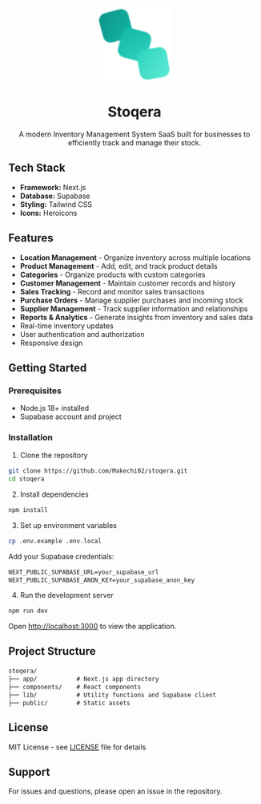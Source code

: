 <div align="center" style="margin-top: 20px">
  <img src="./public/assets/images/stoqera-logo-mark.svg" alt="Stoqera Logo" width="150"/>

# Stoqera

A modern Inventory Management System SaaS built for businesses to efficiently track and manage their stock.
</div>

## Tech Stack

- **Framework:** Next.js
- **Database:** Supabase
- **Styling:** Tailwind CSS
- **Icons:** Heroicons

## Features

- **Location Management** - Organize inventory across multiple locations
- **Product Management** - Add, edit, and track product details
- **Categories** - Organize products with custom categories
- **Customer Management** - Maintain customer records and history
- **Sales Tracking** - Record and monitor sales transactions
- **Purchase Orders** - Manage supplier purchases and incoming stock
- **Supplier Management** - Track supplier information and relationships
- **Reports & Analytics** - Generate insights from inventory and sales data
- Real-time inventory updates
- User authentication and authorization
- Responsive design

## Getting Started

### Prerequisites

- Node.js 18+ installed
- Supabase account and project

### Installation

1. Clone the repository
```bash
git clone https://github.com/Makechi02/stoqera.git
cd stoqera
```

2. Install dependencies
```bash
npm install
```

3. Set up environment variables
```bash
cp .env.example .env.local
```

Add your Supabase credentials:
```env
NEXT_PUBLIC_SUPABASE_URL=your_supabase_url
NEXT_PUBLIC_SUPABASE_ANON_KEY=your_supabase_anon_key
```

4. Run the development server
```bash
npm run dev
```

Open [http://localhost:3000](http://localhost:3000) to view the application.

## Project Structure

```
stoqera/
├── app/           # Next.js app directory
├── components/    # React components
├── lib/           # Utility functions and Supabase client
├── public/        # Static assets
```

## License

MIT License - see [LICENSE](LICENSE) file for details

## Support

For issues and questions, please open an issue in the repository.